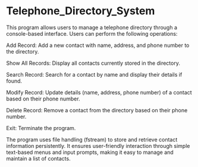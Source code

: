 # Telephone_Directory_System
This program allows users to manage a telephone directory through a console-based interface. Users can perform the following operations:

Add Record: Add a new contact with name, address, and phone number to the directory.

Show All Records: Display all contacts currently stored in the directory.

Search Record: Search for a contact by name and display their details if found.

Modify Record: Update details (name, address, phone number) of a contact based on their phone number.

Delete Record: Remove a contact from the directory based on their phone number.

Exit: Terminate the program.

The program uses file handling (fstream) to store and retrieve contact information persistently. It ensures user-friendly interaction through simple text-based menus and input prompts, making it easy to manage and maintain a list of contacts.
